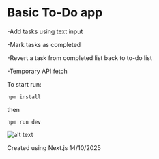 # Basic To-Do app
-Add tasks using text input

-Mark tasks as completed

-Revert a task from completed list back to to-do list

-Temporary API fetch


To start run:

```npm install```

then

 ```npm run dev```

![alt text](image.png)

Created using Next.js
14/10/2025